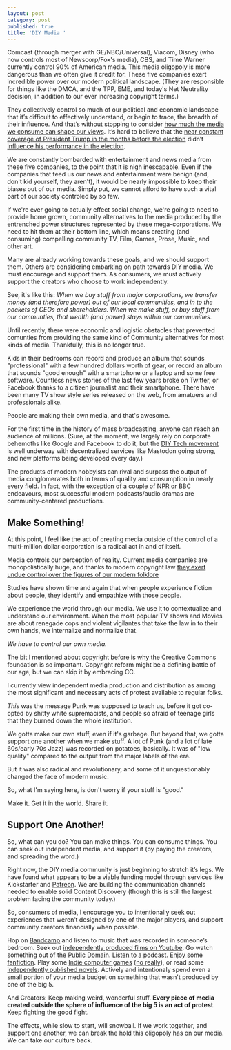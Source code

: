 ```yaml
---
layout: post
category: post
published: true
title: 'DIY Media '
---
```

Comcast (through merger with GE/NBC/Universal), Viacom, Disney (who now controls most of Newscorp/Fox's media), CBS, and Time Warner currently control 90% of American media. This media oligopoly is more dangerous than we often give it credit for. These five companies exert incredible power over our modern political landscape. (They are responsible for things like the DMCA, and the TPP, EME, and today's Net Neutrality decision, in addition to our ever increasing copyright terms.)

They collectively control so much of our political and economic landscape that it’s difficult to effectively understand, or begin to trace, the breadth of their influence. And that’s without stopping to consider [how much the media we consume can shape our views](https://www.bostonglobe.com/ideas/2012/04/28/why-fiction-good-for-you-how-fiction-changes-your-world/nubDy1P3viDj2PuwGwb3KO/story.html). It’s hard to believe that the [near constant coverage of President Trump in the months before the election](https://www.nytimes.com/2016/03/16/upshot/measuring-donald-trumps-mammoth-advantage-in-free-media.html) didn’t [influence his performance in the election](https://www.theatlantic.com/technology/archive/2016/09/trumps-media-saturation-quantified/498389/).

We are constantly bombarded with entertainment and news media from these five companies, to the point that it is nigh inescapable. Even if the companies that feed us our news and entertainment were benign (and, don't kid yourself, they aren't), it would be nearly impossible to keep their biases out of our media. Simply put, we cannot afford to have such a vital part of our society controled by so few.

If we're ever going to actually effect social change, we're going to need to provide home grown, community alternatives to the media produced by the entrenched power structures represented by these mega-corporations. We need to hit them at their bottom line, which means creating (and consuming) compelling community TV, Film, Games, Prose, Music, and other art. 

Many are already working towards these goals, and we should support them. Others are considering embarking on path towards DIY media. We must encourage and support them. As consumers, we must actively support the creators who choose to work independently.

See, it's like this: *When we buy stuff from major corporations, we transfer money (and therefore power) out of our local communities, and in to the pockets of CEOs and shareholders. When we make stuff, or buy stuff from our communties, that wealth (and power) stays within our communities.*

Until recently, there were economic and logistic obstacles that prevented comunties from providing the same kind of Community alternatives for most kinds of media. Thankfully, this is no longer true.

Kids in their bedrooms can record and produce an album that sounds "professional" with a few hundred dollars worth of gear, or record an album that sounds "good enough" with a smartphone or a laptop and some free software. Countless news stories of the last few years broke on Twitter, or Facebook thanks to a citizen journalist and their smartphone. There have been many TV show style series released on the web, from amatuers and professionals alike. 

People are making their own media, and that's awesome.

For the first time in the history of mass broadcasting, anyone can reach an audience of millions. (Sure, at the moment, we largely rely on corporate behemoths like Google and Facebook to do it, but the [DIY Tech movement](https://medium.com/@jkriss/anti-capitalist-human-scale-software-and-why-it-matters-5936a372b9d) is well underway with decentralized services like Mastodon going strong, and new platforms being developed every day.) 

The products of modern hobbyists can rival and surpass the output of media conglomerates both in terms of quality and consumption in nearly every field. In fact, with the exception of a couple of NPR or BBC endeavours, most successful modern podcasts/audio dramas are community-centered productions.

## Make Something! 

At this point, I feel like the act of creating media outside of the control of a multi-million dollar corporation is a radical act in and of itself. 

Media controls our perception of reality. Current media companies are monopolistically huge, and thanks to modern copyright law [they exert undue control over the figures of our modern folklore](https://medium.com/@ajroach42/actual-nazi-steve-rogers-42bc10993904)

Studies have shown time and again that when people experience fiction about people, they identify and empathize with those people. 

We experience the world through our media. We use it to contextualize and understand our environment. When the most popular TV shows and Movies are about renegade cops and violent vigilantes that take the law in to their own hands, we internalize and normalize that. 

*We have to control our own media.*

The bit I mentioned about copyright before is why the Creative Commons foundation is so important. Copyright reform might be a defining battle of our age, but we can skip it by embracing CC.

I currently view independent media production and distribution as among the most significant and necessary acts of protest available to regular folks. 

*This* was the message Punk was supposed to teach us, before it got co-opted by shitty white supremacists, and people so afraid of teenage girls that they burned down the whole institution. 

We gotta make our own stuff, even if it's garbage. But beyond that, we gotta support one another when we make stuff. A lot of Punk (and a lot of late 60s/early 70s Jazz) was recorded on potatoes, basically. It was of "low quality" compared to the output from the major labels of the era. 

But it was also radical and revolutionary, and some of it unquestionably changed the face of modern music. 

So, what I'm saying here, is don't worry if your stuff is "good."

Make it. Get it in the world. Share it.

## Support One Another! 

So, what can you do? You can make things. You can consume things. You can seek out independent media, and support it (by paying the creators, and spreading the word.)

Right now, the DIY media community is just beginning to stretch it’s legs. We have found what appears to be a viable funding model through services like Kickstarter and [Patreon](http://patreon.com/ajroach42). We are building the communication channels needed to enable solid Content Discovery (though this is still the largest problem facing the community today.)

So, consumers of media, I encourage you to intentionally seek out experiences that weren’t designed by one of the major players, and support community creators financially when possible.

Hop on [Bandcamp](https://elipopmusic.bandcamp.com/) and listen to music that was recorded in someone’s bedroom.  Seek out [independently produced films on Youtube](http://ajroach42.github.io/youtube-scifi/). Go watch something out of the [Public Domain](http://ajroach42.github.io/silent-cinema-the-general/). [Listen to a podcast](https://decoderringtheatre.com/). [Enjoy some fanfiction](http://ajroach42.github.io/the-outer-edge-of-fanfic/). Play some [Indie computer games](http://ajroach42.github.io/10-essential-interactive-fiction-games-for-beginners/) ([no really](https://itch.io/games/tag-pico-8)), or read some [independently published novels](http://www.hughhowey.com/books/). Actively and intentionaly spend even a small portion of your media budget on something that wasn't produced by one of the big 5.

And Creators: Keep making weird, wonderful stuff. **Every piece of media created outside the sphere of influence of the big 5 is an act of protest**. Keep fighting the good fight.

The effects, while slow to start, will snowball. If we work together, and support one another, we can break the hold this oligopoly has on our media. We can take our culture back.
